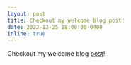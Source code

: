 ```yaml
---
layout: post
title: Checkout my welcome blog post!
date: 2022-12-25 18:00:00-0400
inline: true
---
```

Checkout my welcome blog [post](https://katatech.github.io/blog/2022/welcome/)!
